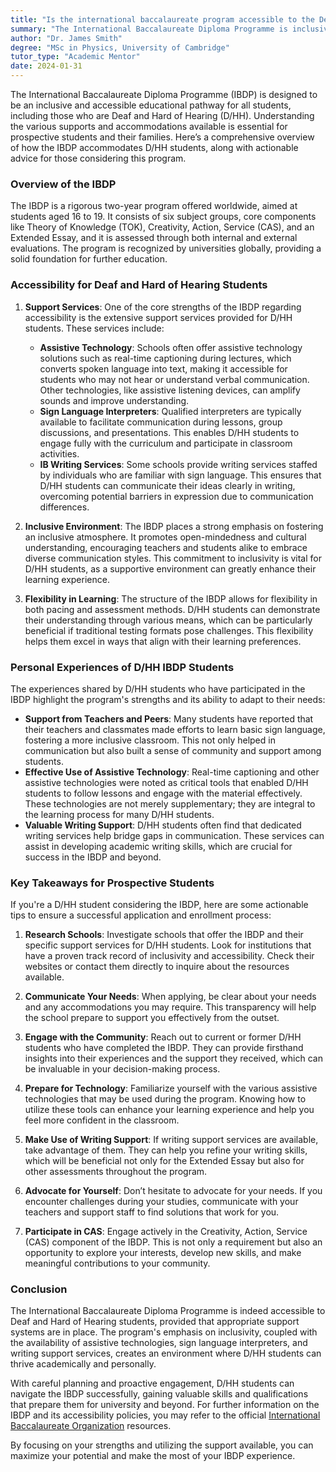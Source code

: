 ```yaml
---
title: "Is the international baccalaureate program accessible to the Deaf and HOH?"
summary: "The International Baccalaureate Diploma Programme is inclusive and accessible for Deaf and Hard of Hearing students with various supports available."
author: "Dr. James Smith"
degree: "MSc in Physics, University of Cambridge"
tutor_type: "Academic Mentor"
date: 2024-01-31
---
```


The International Baccalaureate Diploma Programme (IBDP) is designed to be an inclusive and accessible educational pathway for all students, including those who are Deaf and Hard of Hearing (D/HH). Understanding the various supports and accommodations available is essential for prospective students and their families. Here’s a comprehensive overview of how the IBDP accommodates D/HH students, along with actionable advice for those considering this program.

### Overview of the IBDP

The IBDP is a rigorous two-year program offered worldwide, aimed at students aged 16 to 19. It consists of six subject groups, core components like Theory of Knowledge (TOK), Creativity, Action, Service (CAS), and an Extended Essay, and it is assessed through both internal and external evaluations. The program is recognized by universities globally, providing a solid foundation for further education.

### Accessibility for Deaf and Hard of Hearing Students

1. **Support Services**: One of the core strengths of the IBDP regarding accessibility is the extensive support services provided for D/HH students. These services include:
    - **Assistive Technology**: Schools often offer assistive technology solutions such as real-time captioning during lectures, which converts spoken language into text, making it accessible for students who may not hear or understand verbal communication. Other technologies, like assistive listening devices, can amplify sounds and improve understanding.
    - **Sign Language Interpreters**: Qualified interpreters are typically available to facilitate communication during lessons, group discussions, and presentations. This enables D/HH students to engage fully with the curriculum and participate in classroom activities.
    - **IB Writing Services**: Some schools provide writing services staffed by individuals who are familiar with sign language. This ensures that D/HH students can communicate their ideas clearly in writing, overcoming potential barriers in expression due to communication differences.

2. **Inclusive Environment**: The IBDP places a strong emphasis on fostering an inclusive atmosphere. It promotes open-mindedness and cultural understanding, encouraging teachers and students alike to embrace diverse communication styles. This commitment to inclusivity is vital for D/HH students, as a supportive environment can greatly enhance their learning experience.

3. **Flexibility in Learning**: The structure of the IBDP allows for flexibility in both pacing and assessment methods. D/HH students can demonstrate their understanding through various means, which can be particularly beneficial if traditional testing formats pose challenges. This flexibility helps them excel in ways that align with their learning preferences.

### Personal Experiences of D/HH IBDP Students

The experiences shared by D/HH students who have participated in the IBDP highlight the program's strengths and its ability to adapt to their needs:

- **Support from Teachers and Peers**: Many students have reported that their teachers and classmates made efforts to learn basic sign language, fostering a more inclusive classroom. This not only helped in communication but also built a sense of community and support among students.
- **Effective Use of Assistive Technology**: Real-time captioning and other assistive technologies were noted as critical tools that enabled D/HH students to follow lessons and engage with the material effectively. These technologies are not merely supplementary; they are integral to the learning process for many D/HH students.
- **Valuable Writing Support**: D/HH students often find that dedicated writing services help bridge gaps in communication. These services can assist in developing academic writing skills, which are crucial for success in the IBDP and beyond.

### Key Takeaways for Prospective Students

If you're a D/HH student considering the IBDP, here are some actionable tips to ensure a successful application and enrollment process:

1. **Research Schools**: Investigate schools that offer the IBDP and their specific support services for D/HH students. Look for institutions that have a proven track record of inclusivity and accessibility. Check their websites or contact them directly to inquire about the resources available.

2. **Communicate Your Needs**: When applying, be clear about your needs and any accommodations you may require. This transparency will help the school prepare to support you effectively from the outset.

3. **Engage with the Community**: Reach out to current or former D/HH students who have completed the IBDP. They can provide firsthand insights into their experiences and the support they received, which can be invaluable in your decision-making process.

4. **Prepare for Technology**: Familiarize yourself with the various assistive technologies that may be used during the program. Knowing how to utilize these tools can enhance your learning experience and help you feel more confident in the classroom.

5. **Make Use of Writing Support**: If writing support services are available, take advantage of them. They can help you refine your writing skills, which will be beneficial not only for the Extended Essay but also for other assessments throughout the program.

6. **Advocate for Yourself**: Don’t hesitate to advocate for your needs. If you encounter challenges during your studies, communicate with your teachers and support staff to find solutions that work for you.

7. **Participate in CAS**: Engage actively in the Creativity, Action, Service (CAS) component of the IBDP. This is not only a requirement but also an opportunity to explore your interests, develop new skills, and make meaningful contributions to your community.

### Conclusion

The International Baccalaureate Diploma Programme is indeed accessible to Deaf and Hard of Hearing students, provided that appropriate support systems are in place. The program's emphasis on inclusivity, coupled with the availability of assistive technologies, sign language interpreters, and writing support services, creates an environment where D/HH students can thrive academically and personally.

With careful planning and proactive engagement, D/HH students can navigate the IBDP successfully, gaining valuable skills and qualifications that prepare them for university and beyond. For further information on the IBDP and its accessibility policies, you may refer to the official [International Baccalaureate Organization](https://www.ibo.org/globalassets/new-structure/programmes/dp/pdfs/access-and-inclusion-policy-en.pdf) resources. 

By focusing on your strengths and utilizing the support available, you can maximize your potential and make the most of your IBDP experience.
    